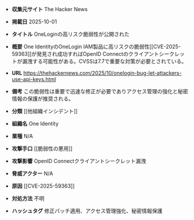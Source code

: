 - **収集元サイト**
The Hacker News

- **掲載日**
2025-10-01

- **タイトル**
OneLoginの高リスク脆弱性が公開された

- **概要**
One IdentityのOneLogin IAM製品に高リスクの脆弱性[[CVE-2025-59363]]が発見され成功すればOpenID Connectのクライアントシークレットが漏洩する可能性がある。CVSSは7.7で重要な対策が必要とされている。

- **URL**
https://thehackernews.com/2025/10/onelogin-bug-let-attackers-use-api-keys.html

- **備考**
この脆弱性は重要で迅速な修正が必要でありアクセス管理の強化と秘密情報の保護が推奨される。

- **分類**
[[他組織インシデント]]

- **組織名**
One Identity

- **業種**
N/A

- **攻撃手口**
[[脆弱性の悪用]]

- **攻撃影響**
OpenID Connectクライアントシークレット漏洩

- **脅威アクター**
N/A

- **原因**
[[CVE-2025-59363]]

- **対処方法**
不明

- **ハッシュタグ**
修正パッチ適用、アクセス管理強化、秘密情報保護
